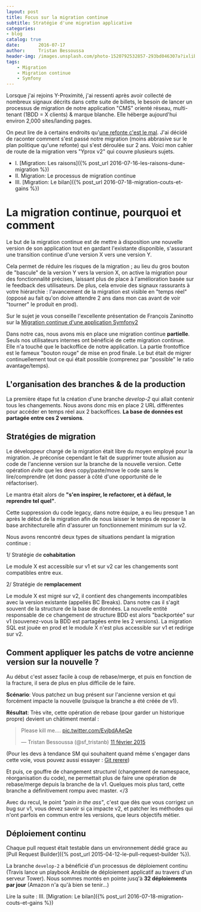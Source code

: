 ```yaml
---
layout: post
title: Focus sur la migration continue
subtitle: Stratégie d'une migration applicative
categories:
- blog
catalog: true
date:       2016-07-17
author:     Tristan Bessoussa
header-img: /images.unsplash.com/photo-1520792532857-293bd046307a?ixlib=rb-1.2.1&ixid=eyJhcHBfaWQiOjEyMDd9&auto=format&fit=crop&w=1950&q=80
tags:
    - Migration
    - Migration continue
    - Symfony
---
```


Lorsque j'ai rejoins Y-Proximité, j'ai ressenti après avoir collecté de nombreux signaux décrits dans cette suite de billets, le besoin de lancer un processus de migration de notre application "CMS" orienté réseau, multi-tenant (1BDD = X clients) & marque blanche. Elle héberge aujourd'hui environ 2,000 sites/landing pages.

On peut lire de à certains endroits qu'[une refonte c'est le mal](http://www.joelonsoftware.com/articles/fog0000000069.html). J'ai décidé de raconter comment s'est passé notre migration (moins abbrasive sur le plan politique qu'une refonte) qui s'est déroulée sur 2 ans. Voici mon cahier de route de la migration vers "Yprox v2" qui couvre plusieurs sujets.

* I. [Migration: Les raisons]({% post_url 2016-07-16-les-raisons-dune-migration %})
* II. Migration: Le processus de migration continue
* III. [Migration: Le bilan]({% post_url 2016-07-18-migration-couts-et-gains %})

# La migration continue, pourquoi et comment

Le but de la migration continue est de mettre à disposition une nouvelle version de son application tout en gardant l'existante disponible, s'assurant une transition continue d'une version X vers une version Y.

Cela permet de réduire les risques de la migration ; au lieu du gros bouton de "bascule" de la version Y vers la version X, on active la migration pour des fonctionnalité précises, laissant plus de place à l'amélioration basée sur le feedback des utilisateurs.
De plus, cela envoie des signaux rassurants à votre hiérarchie : l'avancement de la migration est visible en "temps réel" (opposé au fait qu'on doive attendre 2 ans dans mon cas avant de voir "tourner" le produit en prod).

Sur le sujet je vous conseille l'excellente présentation de François Zaninotto sur la [Migration continue d'une application Symfony2](https://www.youtube.com/watch?v=CvPD9iG0w-E)

Dans notre cas, nous avons mis en place une migration continue **partielle**. Seuls nos utilisateurs internes ont bénéficié de cette migration continue. Elle n'a touché que le backoffice de notre application. La partie frontoffice est le fameux "bouton rouge" de mise en prod finale.
Le but était de migrer continuellement tout ce qui était possible (comprenez par "possible" le ratio avantage/temps).

## L'organisation des branches & de la production

La première étape fut la création d'une branche _develop-2_ qui allait contenir tous les changements.
Nous avons donc mis en place 2 URL différentes pour accéder en temps réel aux 2 backoffices. **La base de données est partagée entre ces 2 versions**.

## Stratégies de migration

Le développeur chargé de la migration était libre du moyen employé pour la migration.
Je préconise cependant le fait de supprimer toute allusion au code de l'ancienne version sur la branche de la nouvelle version. Cette opération _évite_ que les devs copy/paste/move le code sans le lire/comprendre (et donc passer à côté d'une opportunité de le réfactoriser).

Le mantra était alors de **"s'en inspirer, le refactorer, et à défaut, le reprendre tel quel"**.

Cette suppression du code legacy, dans notre équipe, a eu lieu presque 1 an après le début de la migration afin de nous laisser le temps de reposer la base architecturelle afin d'assurer un fonctionnement minimum sur la v2.

Nous avons rencontré deux types de situations pendant la migration continue :

1/ Stratégie de **cohabitation**

Le module X est accessible sur v1 et sur v2 car les changements sont compatibles entre eux.

2/ Stratégie de **remplacement**

Le module X est migré sur v2, il contient des changements incompatibles avec la version existante (appellés BC Breaks). Dans notre cas il s'agit souvent de la structure de la base de données.
La nouvelle entité responsable de ce changement de structure BDD est alors "backportée" sur v1 (souvenez-vous la BDD est partagées entre les 2 versions). La migration SQL est jouée en prod et le module X n'est plus accessible sur v1 et redirige sur v2.

## Comment appliquer les patchs de votre ancienne version sur la nouvelle ?

Au début c'est assez facile à coup de rebase/merge, et puis en fonction de la fracture, il sera de plus en plus difficile de le faire.

**Scénario**: Vous patchez un bug présent sur l'ancienne version et qui forcément impacte la nouvelle (puisque la branche a été créée de v1).

**Résultat**: Très vite, cette opération de rebase (pour garder un historique propre) devient un châtiment mental :

<blockquote class="twitter-tweet" data-lang="fr"><p lang="en" dir="ltr">Please kill me.... <a href="http://t.co/EvjbdAAeQe">pic.twitter.com/EvjbdAAeQe</a></p>&mdash; Tristan Bessoussa (@sf_tristanb) <a href="https://twitter.com/sf_tristanb/status/565523044404580352">11 février 2015</a></blockquote>
<script async src="//platform.twitter.com/widgets.js" charset="utf-8"></script>

(Pour les devs à tendance SM qui souhaitent quand même s'engager dans cette voie, vous pouvez aussi essayer : [Git rerere](http://www.git-attitude.fr/2014/11/04/git-rerere/))

Et puis, ce gouffre de changement structurel (changement de namespace, réorganisation du code), ne permettait plus de faire une opération de rebase/merge depuis la branche de la v1.
Quelques mois plus tard, cette branche a définitivement rompu avec master. </3

Avec du recul, le point _"pain in the ass"_, c'est que dès que vous corrigez un bug sur v1, vous devez savoir si ça impacte v2, et patcher les méthodes qui n'ont parfois en commun entre les versions, que leurs objectifs métier.

## Déploiement continu

Chaque pull request était testable dans un environnement dédié grace au [Pull Request Builder]({% post_url 2015-04-12-le-pull-request-builder %}).

La branche `develop-2` a bénéficié d'un processus de déploiement continu (Travis lance un playbook Ansible de déploiement applicatif au travers d'un serveur Tower). Nous sommes montés en pointe jusq'à **32 déploiements par jour** (Amazon n'a qu'à bien se tenir...)

Lire la suite : III. [Migration: Le bilan]({% post_url 2016-07-18-migration-couts-et-gains %})

